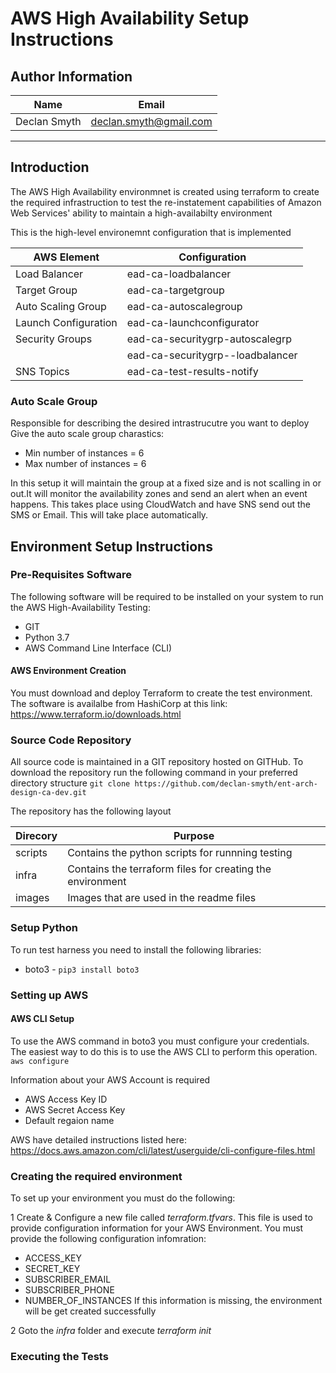 # AWS High Availability Setup Instructions

## Author Information

| Name          | Email                  |
| ------------- | ---------------------- |
| Declan Smyth  | declan.smyth@gmail.com |

---

## Introduction

The AWS High Availability environmnet is created using terraform to create the required infrastruction to test the re-instatement capabilities of Amazon Web Services' ability to maintain a high-availabilty environment 

This is the high-level environemnt configuration that is implemented

| AWS Element          |  Configuration                   |
|----------------------|----------------------------------|
| Load Balancer        | ead-ca-loadbalancer              |
| Target Group         | ead-ca-targetgroup               |
| Auto Scaling Group   | ead-ca-autoscalegroup            |
| Launch Configuration | ead-ca-launchconfigurator        |
| Security Groups      | ead-ca-securitygrp-autoscalegrp  |
|                      | ead-ca-securitygrp--loadbalancer |
| SNS Topics           | ead-ca-test-results-notify       |

### Auto Scale Group

Responsible for describing the desired intrastrucutre you want to deploy
Give the auto scale group charastics:

* Min number of instances = 6
* Max number of instances = 6

In this setup it will maintain the group at a fixed size and is not scalling in or out.It will monitor the availability zones and send an alert when an event happens. This takes place using CloudWatch and have SNS send out the SMS or Email. This will take place automatically.

## Environment Setup Instructions

### Pre-Requisites Software

The following software will be required to be installed on your system to run the AWS High-Availability Testing:

* GIT
* Python 3.7
* AWS Command Line Interface (CLI)

#### AWS Environment Creation

You must download and deploy Terraform to create the test environment. The software is availalbe from HashiCorp at this link: <https://www.terraform.io/downloads.html>

### Source Code Repository

All source code is maintained in a GIT repository hosted on GITHub. To download the repository run the following command in your preferred directory structure
`git clone https://github.com/declan-smyth/ent-arch-design-ca-dev.git`

The repository has the following layout

| Direcory             | Purpose                                                   |
|----------------------|-----------------------------------------------------------|
| scripts              | Contains the python scripts for runnning testing          |
| infra                | Contains the terraform files for creating the environment |
| images               | Images that are used in the readme files                  |

### Setup Python

To run test harness you need to install the following libraries:

* boto3 - `pip3 install boto3`

### Setting up AWS

#### AWS CLI Setup

To use the AWS command in boto3 you must configure your credentials. The easiest way to do this is to use the AWS CLI to perform this operation. 
`aws configure`

Information about your AWS Account is required

* AWS Access Key ID
* AWS Secret Access Key
* Default regaion name

AWS have detailed instructions listed here: <https://docs.aws.amazon.com/cli/latest/userguide/cli-configure-files.html>

### Creating the required environment

To set up your environment you must do the following:

1 Create & Configure a new file called *terraform.tfvars*. This file is used to provide configuration information for your AWS Environment. You must provide the following configuration infomration:
 * ACCESS_KEY
 * SECRET_KEY
 * SUBSCRIBER_EMAIL
 * SUBSCRIBER_PHONE
 * NUMBER_OF_INSTANCES
If this information is missing, the environment will be get created successfully

2 Goto the *infra* folder and execute *terraform init*

### Executing the Tests